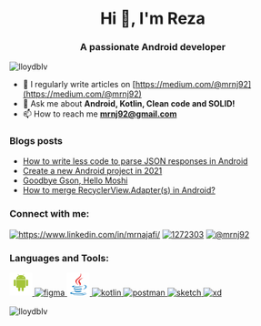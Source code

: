 <h1 align="center">Hi 👋, I'm Reza</h1>
<h3 align="center">A passionate Android developer</h3>

<p align="left"> <img src="https://komarev.com/ghpvc/?username=lloydblv&label=Profile%20views&color=0e75b6&style=flat" alt="lloydblv" /> </p>

- 📝 I regularly write articles on [https://medium.com/@mrnj92](https://medium.com/@mrnj92)
- 💬 Ask me about **Android, Kotlin, Clean code and SOLID!**
- 📫 How to reach me **mrnj92@gmail.com**

### Blogs posts
<!-- BLOG-POST-LIST:START -->
- [How to write less code to parse JSON responses in Android](https://mrnj92.medium.com/how-to-write-less-code-to-parse-json-responses-in-android-294770f65159?source=rss-4ced6b06c2b7------2)
- [Create a new Android project in 2021](https://mrnj92.medium.com/create-a-new-android-project-in-2021-bcf01ce4522b?source=rss-4ced6b06c2b7------2)
- [Goodbye Gson, Hello Moshi](https://proandroiddev.com/goodbye-gson-hello-moshi-4e591116231e?source=rss-4ced6b06c2b7------2)
- [How to merge RecyclerView.Adapter(s) in Android?](https://mrnj92.medium.com/how-to-merge-recyclerview-adapter-s-in-android-2229184d2db1?source=rss-4ced6b06c2b7------2)
<!-- BLOG-POST-LIST:END -->

<h3 align="left">Connect with me:</h3>
<p align="left">
<a href="https://linkedin.com/in/mrnajafi/" target="blank"><img align="center" src="https://cdn.jsdelivr.net/npm/simple-icons@3.0.1/icons/linkedin.svg" alt="https://www.linkedin.com/in/mrnajafi/" height="30" width="40" /></a>
<a href="https://stackoverflow.com/users/1272303" target="blank"><img align="center" src="https://cdn.jsdelivr.net/npm/simple-icons@3.0.1/icons/stackoverflow.svg" alt="1272303" height="30" width="40" /></a>
<a href="https://medium.com/@mrnj92" target="blank"><img align="center" src="https://cdn.jsdelivr.net/npm/simple-icons@3.0.1/icons/medium.svg" alt="@mrnj92" height="30" width="40" /></a>
</p>

<h3 align="left">Languages and Tools:</h3>
<p align="left"> <a href="https://developer.android.com" target="_blank"> <img src="https://raw.githubusercontent.com/devicons/devicon/master/icons/android/android-original-wordmark.svg" alt="android" width="40" height="40"/> </a> <a href="https://www.figma.com/" target="_blank"> <img src="https://www.vectorlogo.zone/logos/figma/figma-icon.svg" alt="figma" width="40" height="40"/> </a> <a href="https://www.java.com" target="_blank"> <img src="https://raw.githubusercontent.com/devicons/devicon/master/icons/java/java-original.svg" alt="java" width="40" height="40"/> </a> <a href="https://kotlinlang.org" target="_blank"> <img src="https://www.vectorlogo.zone/logos/kotlinlang/kotlinlang-icon.svg" alt="kotlin" width="40" height="40"/> </a> <a href="https://postman.com" target="_blank"> <img src="https://www.vectorlogo.zone/logos/getpostman/getpostman-icon.svg" alt="postman" width="40" height="40"/> </a> <a href="https://www.sketch.com/" target="_blank"> <img src="https://www.vectorlogo.zone/logos/sketchapp/sketchapp-icon.svg" alt="sketch" width="40" height="40"/> </a> <a href="https://www.adobe.com/products/xd.html" target="_blank"> <img src="https://cdn.worldvectorlogo.com/logos/adobe-xd.svg" alt="xd" width="40" height="40"/> </a> </p>

<p><img align="center" src="https://github-readme-streak-stats.herokuapp.com/?user=lloydblv&" alt="lloydblv" /></p>
